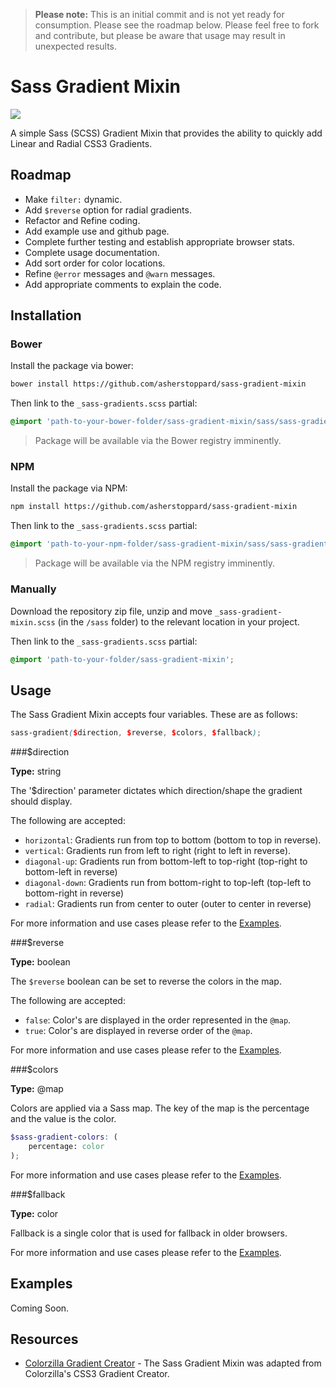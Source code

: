 > **Please note:** This is an initial commit and is not yet ready for consumption. Please see the roadmap below. Please feel free to fork and contribute, but please be aware that usage may result in unexpected results.

# Sass Gradient Mixin

<img src="http://img.shields.io/badge/CURRENT_VERSION-BETA-orange.svg">

A simple Sass (SCSS) Gradient Mixin that provides the ability to quickly add Linear and Radial CSS3 Gradients.

## Roadmap

- Make `filter:` dynamic.
- Add `$reverse` option for radial gradients.
- Refactor and Refine coding.
- Add example use and github page.
- Complete further testing and establish appropriate browser stats.
- Complete usage documentation.
- Add sort order for color locations.
- Refine `@error` messages and `@warn` messages.
- Add appropriate comments to explain the code.

## Installation

### Bower

Install the package via bower:

```sh
bower install https://github.com/asherstoppard/sass-gradient-mixin
```

Then link to the `_sass-gradients.scss` partial:

```scss
@import 'path-to-your-bower-folder/sass-gradient-mixin/sass/sass-gradient-mixin';
```

> Package will be available via the Bower registry imminently.

### NPM

Install the package via NPM:

```sh
npm install https://github.com/asherstoppard/sass-gradient-mixin
```

Then link to the `_sass-gradients.scss` partial:

```scss
@import 'path-to-your-npm-folder/sass-gradient-mixin/sass/sass-gradient-mixin';
```

> Package will be available via the NPM registry imminently.

### Manually

Download the repository zip file, unzip and move `_sass-gradient-mixin.scss` (in the `/sass` folder) to the relevant location in your project.

Then link to the `_sass-gradients.scss` partial:

```scss
@import 'path-to-your-folder/sass-gradient-mixin';
```

## Usage

The Sass Gradient Mixin accepts four variables. These are as follows:

```scss
sass-gradient($direction, $reverse, $colors, $fallback);
```

###$direction

**Type:** string

The '$direction' parameter dictates which direction/shape the gradient should display.

The following are accepted:

- `horizontal`: Gradients run from top to bottom (bottom to top in reverse).
- `vertical`: Gradients run from left to right (right to left in reverse).
- `diagonal-up`: Gradients run from bottom-left to top-right (top-right to bottom-left in reverse)
- `diagonal-down`: Gradients run from bottom-right to top-left (top-left to bottom-right in reverse)
- `radial`: Gradients run from center to outer (outer to center in reverse)

For more information and use cases please refer to the [Examples](#examples).

###$reverse

**Type:** boolean

The `$reverse` boolean can be set to reverse the colors in the map.

The following are accepted:

- `false`: Color's are displayed in the order represented in the `@map`.
- `true`: Color's are displayed in reverse order of the `@map`.

For more information and use cases please refer to the [Examples](#examples).

###$colors

**Type:** @map

Colors are applied via a Sass map. The key of the map is the percentage and the value is the color.

```scss
$sass-gradient-colors: (
	percentage: color
);
```

For more information and use cases please refer to the [Examples](#examples).

###$fallback

**Type:** color

Fallback is a single color that is used for fallback in older browsers.

For more information and use cases please refer to the [Examples](#examples).

## Examples

Coming Soon.

## Resources

- [Colorzilla Gradient Creator](http://www.colorzilla.com/gradient-editor/) - The Sass Gradient Mixin was adapted from Colorzilla's CSS3 Gradient Creator.